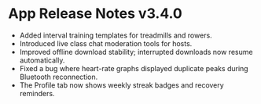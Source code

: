 # App Release Notes v3.4.0

- Added interval training templates for treadmills and rowers.
- Introduced live class chat moderation tools for hosts.
- Improved offline download stability; interrupted downloads now resume automatically.
- Fixed a bug where heart-rate graphs displayed duplicate peaks during Bluetooth reconnection.
- The Profile tab now shows weekly streak badges and recovery reminders.
